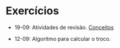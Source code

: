 # Exercícios



+ 19-09: Atividades de revisão. [Conceitos](exercicios/exercicio03-conceitos.md)

+ 12-09: Algoritmo para calcular o troco.




